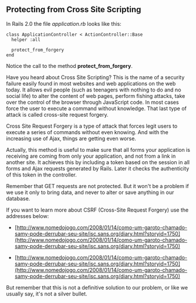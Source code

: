 ## Protecting from Cross Site Scripting

In Rails 2.0 the file *application.rb* looks like this:

	class ApplicationController < ActionController::Base
	  helper :all

	  protect_from_forgery
	end

Notice the call to the method **protect\_from\_forgery**.
 
Have you heard about Cross Site Scripting? This is the name of a security failure easily found in most websites and web applications on the web today. It allows evil people (such as teenagers with nothing to do and no social life) to alter the content of web pages, perform fishing attacks, take over the control of the browser through JavaScript code. In most cases force the user to execute a command without knowledge. That last type of attack is called cross-site request forgery.

Cross Site Request Forgery is a type of attack that forces legit users to execute a series of commands without even knowing. And with the increasing use of Ajax, things are getting even worse.

Actually, this method is useful to make sure that all forms your application is receiving are coming from only your application, and not from a link in another site. It achieves this by including a token based on the session in all forms and Ajax requests generated by Rails. Later it checks the authenticity of this token in the controller.

Remember that GET requests are not protected. But it won't be a problem if we use it only to bring data, and never to alter or save anything in our database.

If you want to learn more about CSRF (Cross-Site Request Forgery) use the addresses below:

* [http://www.nomedojogo.com/2008/01/14/como-um-garoto-chamado-samy-pode-derrubar-seu-site/isc.sans.org/diary.html?storyid=1750](http://www.nomedojogo.com/2008/01/14/como-um-garoto-chamado-samy-pode-derrubar-seu-site/isc.sans.org/diary.html?storyid=1750)

* [http://www.nomedojogo.com/2008/01/14/como-um-garoto-chamado-samy-pode-derrubar-seu-site/isc.sans.org/diary.html?storyid=1750](http://www.nomedojogo.com/2008/01/14/como-um-garoto-chamado-samy-pode-derrubar-seu-site/isc.sans.org/diary.html?storyid=1750)

But remember that this is not a definitive solution to our problem, or like we usually say, it's not a silver bullet.
